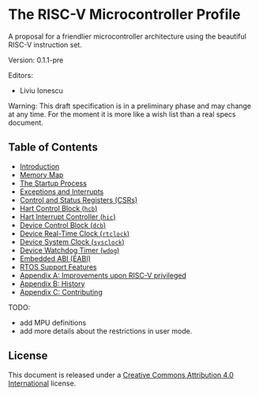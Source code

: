 # The RISC-V Microcontroller Profile

A proposal for a friendlier microcontroller architecture using the beautiful RISC-V instruction set.

Version: 0.1.1-pre

Editors:
* Liviu Ionescu

Warning: This draft specification is in a preliminary phase and may change at any time. For the moment it is more like a wish list than a real specs document.


## Table of Contents

* [Introduction](introduction.md)
* [Memory Map](memory-map.md)
* [The Startup Process](startup.md)
* [Exceptions and Interrupts](exceptions-and-interrupts.md)
* [Control and Status Registers (CSRs)](csrs.md)
* [Hart Control Block (`hcb`)](hart-control-block.md)
* [Hart Interrupt Controller (`hic`)](interrupt-controller.md)
* [Device Control Block (`dcb`)](device-control-block.md)
* [Device Real-Time Clock (`rtclock`)](real-time-clock.md)
* [Device System Clock (`sysclock`)](system-clock.md)
* [Device Watchdog Timer (`wdog`)](watchdog-timer.md)
* [Embedded ABI (EABI)](eabi.md)
* [RTOS Support Features](rtos-support-features.md)
* [Appendix A: Improvements upon RISC-V privileged](improvements-upon-privileged.md)
* [Appendix B: History](history.md)
* [Appendix C: Contributing](contributing.md)

TODO:

- add MPU definitions
- add more details about the restrictions in user mode.

## License

This document is released under a [Creative Commons Attribution 4.0 International](https://creativecommons.org/licenses/by/4.0/legalcode) license.
